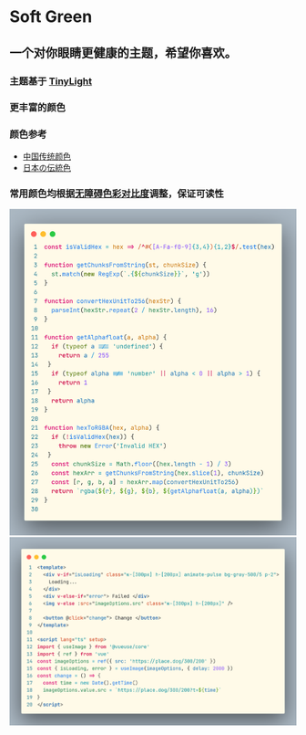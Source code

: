 # Soft Green
## 一个对你眼睛更健康的主题，希望你喜欢。
### 主题基于 [TinyLight](https://marketplace.visualstudio.com/items?itemName=luqimin.tiny-light)
### 更丰富的颜色
### 颜色参考
+ [中国传统颜色](http://zhongguose.com/)
+ [日本の伝統色](https://nipponcolors.com/)
### 常用颜色均根据[无障碍色彩对比度](https://color.review/)调整，保证可读性

![](/assets/img/demo1.png)
<br />
![](/assets/img/demo2.png)

